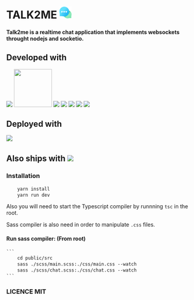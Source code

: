 # TALK2ME <img src="./public/src/images/logo.png" />

#### Talk2me is a realtime chat application that implements websockets throught nodejs and socketio.

<h2>Developed with </h2>
<img src="https://www.onlogic.com/company/io-hub/wp-content/uploads/2013/07/socket-io-logo.jpg" width=200>
<img src="https://upload.wikimedia.org/wikipedia/commons/thumb/9/99/Unofficial_JavaScript_logo_2.svg/1024px-Unofficial_JavaScript_logo_2.svg.png" width=100 height=100>
<img src="https://upload.wikimedia.org/wikipedia/commons/thumb/4/4c/Typescript_logo_2020.svg/1200px-Typescript_logo_2020.svg.png" width=100>
<img src="https://upload.wikimedia.org/wikipedia/commons/thumb/d/d9/Node.js_logo.svg/1280px-Node.js_logo.svg.png" width=200>
<img src="https://upload.wikimedia.org/wikipedia/commons/6/64/Expressjs.png" width=300>
<img src="https://www.pngkit.com/png/detail/377-3771972_sass.png" width=100>
<img src="https://upload.wikimedia.org/wikipedia/commons/thumb/3/38/HTML5_Badge.svg/600px-HTML5_Badge.svg.png" width=80>

<h2>Deployed with </h2>
<img src="https://seekvectorlogo.net/wp-content/uploads/2018/12/heroku-vector-logo.png" width=200 />

<h2>Also ships with <img src="http://seekvectorlogo.com/wp-content/uploads/2018/12/docker-vector-logo.png" width=100 /></h2>

### Installation

```
	yarn install
	yarn run dev
```

Also you will need to start the Typescript compiler by runnning `tsc` in the root.

Sass compiler is also need in order to manipulate `.css` files.

#### Run sass compiler: (From root)

    ```
    	cd public/src
    	sass ./scss/main.scss:./css/main.css --watch
    	sass ./scss/chat.scss:./css/chat.css --watch
    ```

### LICENCE MIT
